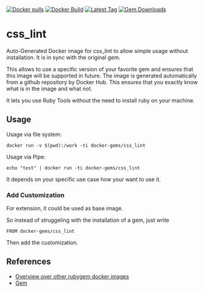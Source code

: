 [![Docker pulls](https://img.shields.io/docker/pulls/rubygem/css_lint.svg)](https://hub.docker.com/r/rubygem/css_lint/)
[![Docker Build](https://img.shields.io/docker/automated/rubygem/css_lint.svg)](https://hub.docker.com/r/rubygem/css_lint/)
[![Latest Tag](https://img.shields.io/github/tag/docker-rubygem/css_lint.svg)](https://hub.docker.com/r/rubygem/css_lint/)
[![Gem Downloads](https://img.shields.io/gem/dt/css_lint.svg)](https://rubygems.org/gems/css_lint/)
# css_lint

Auto-Generated Docker image for css_lint to allow simple usage without installation.
It is in sync with the original gem.

This allows to use a specific version of your favorite gem and ensures that this image will be supported in future.
The image is generated automatically from a github repository by Docker Hub.
This ensures that you exactly know what is in the image and what not.

It lets you use Ruby Tools without the need to install ruby on your machine.

## Usage

Usage via file system:

`docker run -v $(pwd):/work -ti docker-gems/css_lint`

Usage via Pipe:

`echo "test" | docker run -ti docker-gems/css_lint`

It depends on your specific use case how your want to use it.

### Add Customization

For extension, it could be used as base image.

So instead of struggeling with the installation of a gem, just write

`FROM docker-gems/css_lint`

Then add the customization.

## References

 - [Overview over other rubygem docker images](https://github.com/thinkbot/docker-rubygem)
 - [Gem](https://rubygems.org/gems/css_lint/)
